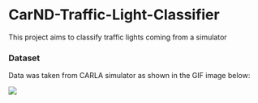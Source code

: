 # CarND-Traffic-Light-Classifier
This project aims to classify traffic lights coming from a simulator 

### Dataset

Data was taken from CARLA simulator as shown in the GIF image below:

<div class="wrap">
    <img src=".\Simulator.gif" />
    <br clear="all" />
</div>
